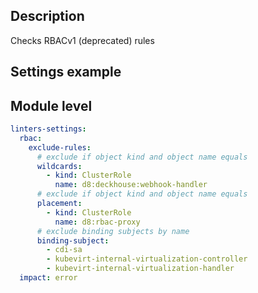 ## Description

Checks RBACv1 (deprecated) rules

## Settings example

## Module level

```yaml
linters-settings:
  rbac:
    exclude-rules:
      # exclude if object kind and object name equals
      wildcards:
        - kind: ClusterRole
          name: d8:deckhouse:webhook-handler
      # exclude if object kind and object name equals
      placement:
        - kind: ClusterRole
          name: d8:rbac-proxy
      # exclude binding subjects by name
      binding-subject:
        - cdi-sa
        - kubevirt-internal-virtualization-controller
        - kubevirt-internal-virtualization-handler
  impact: error
```
